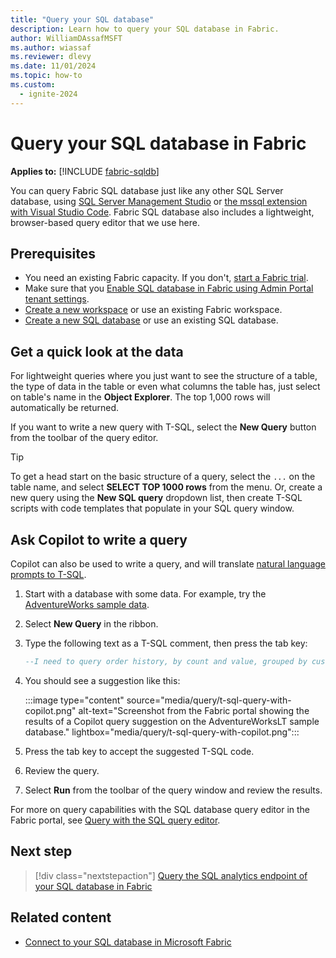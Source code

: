 ```yaml
---
title: "Query your SQL database"
description: Learn how to query your SQL database in Fabric.
author: WilliamDAssafMSFT
ms.author: wiassaf
ms.reviewer: dlevy
ms.date: 11/01/2024
ms.topic: how-to
ms.custom:
  - ignite-2024
---
```

# Query your SQL database in Fabric

**Applies to:** [!INCLUDE [fabric-sqldb](../includes/applies-to-version/fabric-sqldb.md)]

You can query Fabric SQL database just like any other SQL Server database, using [SQL Server Management Studio](connect.md#connect-with-sql-server-management-studio-manually) or [the mssql extension with Visual Studio Code](/sql/tools/visual-studio-code/mssql-extensions?view=fabric&preserve-view=true). Fabric SQL database also includes a lightweight, browser-based query editor that we use here.

## Prerequisites

- You need an existing Fabric capacity. If you don't, [start a Fabric trial](../../get-started/fabric-trial.md).
- Make sure that you [Enable SQL database in Fabric using Admin Portal tenant settings](enable.md).
- [Create a new workspace](../../get-started/workspaces.md) or use an existing Fabric workspace.
- [Create a new SQL database](create.md) or use an existing SQL database.

## Get a quick look at the data

For lightweight queries where you just want to see the structure of a table, the type of data in the table or even what columns the table has, just select on table's name in the **Object Explorer**. The top 1,000 rows will automatically be returned.

If you want to write a new query with T-SQL, select the **New Query** button from the toolbar of the query editor. 

> [!TIP] 
> To get a head start on the basic structure of a query, select the `...` on the table name, and select **SELECT TOP 1000 rows** from the menu.
> Or, create a new query using the **New SQL query** dropdown list, then create T-SQL scripts with code templates that populate in your SQL query window.

## Ask Copilot to write a query

Copilot can also be used to write a query, and will translate [natural language prompts to T-SQL](copilot-chat-pane.md).

1. Start with a database with some data. For example, try the [AdventureWorks sample data](load-adventureworks-sample-data.md).
1. Select **New Query** in the ribbon.  
1. Type the following text as a T-SQL comment, then press the tab key:

   ```sql
   --I need to query order history, by count and value, grouped by customer company name   
   ```

1. You should see a suggestion like this:

   :::image type="content" source="media/query/t-sql-query-with-copilot.png" alt-text="Screenshot from the Fabric portal showing the results of a Copilot query suggestion on the AdventureWorksLT sample database." lightbox="media/query/t-sql-query-with-copilot.png":::

1. Press the tab key to accept the suggested T-SQL code.
1. Review the query.
1. Select **Run** from the toolbar of the query window and review the results.

For more on query capabilities with the SQL database query editor in the Fabric portal, see [Query with the SQL query editor](query-editor.md).

## Next step

> [!div class="nextstepaction"]
> [Query the SQL analytics endpoint of your SQL database in Fabric](query-sql-analytics-endpoint.md)

## Related content

- [Connect to your SQL database in Microsoft Fabric](connect.md)
